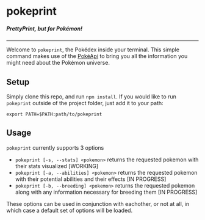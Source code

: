 pokeprint
=========


##### PrettyPrint, but for Pokémon! 



___


Welcome to `pokeprint`, the Pokédex inside your terminal. This simple command makes use of the [PokéApi](http://pokeapi.co/) to bring you all the information you might need about the Pokémon universe. 

## Setup

Simply clone this repo, and run `npm install`. If you would like to run `pokeprint` outside of the project folder, just add it to your path:

```
export PATH=$PATH:path/to/pokeprint
```

## Usage

`pokeprint` currently supports 3 options

- `pokeprint [-s, --stats] <pokemon>` returns the requested pokemon with their stats visualized [WORKING]
- `pokeprint [-a, --abilities] <pokemon>` returns the requested pokemon with their potential abilities and their effects [IN PROGRESS]
- `pokeprint [-b, --breeding] <pokemon>` returns the requested pokemon along with any information necessary for breeding them [IN PROGRESS]

These options can be used in conjunction with eachother, or not at all, in which case a default set of options will be loaded.